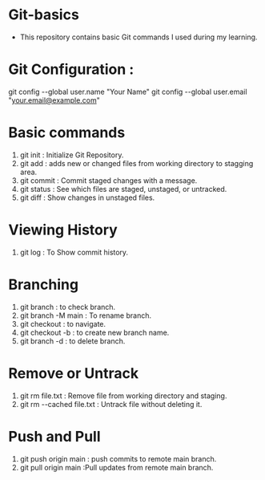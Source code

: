 # Git-basics
* This repository contains basic Git commands I used during my learning.

# Git Configuration :
git config --global user.name "Your Name"
git config --global user.email "your.email@example.com"

 # Basic commands 
 1) git init :  Initialize Git Repository.
 2) git add : adds new or changed files from working directory to stagging area.
 3) git commit : Commit staged changes with a message.
 4) git status : See which files are staged, unstaged, or untracked.
 5) git diff : Show changes in unstaged files.

# Viewing History
 1) git log : To Show commit history.

#  Branching 
 1) git branch : to check branch.
 2) git branch -M main : To rename branch.
 3) git checkout <branch-name> : to navigate.
 4) git checkout -b <branch-name> : to create new branch name.
 5) git branch -d <branch-name> : to delete branch.

# Remove or Untrack 
1) git rm file.txt : Remove file from working directory and staging.
2) git rm --cached file.txt : Untrack file without deleting it.
    

#  Push and Pull
 1) git push origin main : push commits to remote main branch.
 2) git pull origin main :Pull updates from remote main branch. 
